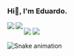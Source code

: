 ### Hi👋, I'm Eduardo.

<img align="left" src="https://github-readme-stats.vercel.app/api?username=eduardo-n&show_icons=true&hide_border=true&theme=github_dark" />

<img align="left" src="https://github-readme-stats.vercel.app/api/top-langs/?username=eduardo-n&layout=compact&show_icons=true&hide_border=true&theme=github_dark" />

##

<div>
 	  <a href = "mailto:edununes726@gmail.com"><img src="https://img.shields.io/badge/-Gmail-%23333?style=for-the-badge&logo=gmail&logoColor=white" target="_blank"></a>
  <a href="https://www.linkedin.com/in/edu-n/" target="_blank"><img src="https://img.shields.io/badge/-LinkedIn-%230077B5?style=for-the-badge&logo=linkedin&logoColor=white" target="_blank"></a> 
  
  ![Snake animation](https://github.com/eduardo-n/eduardo-n/blob/output/github-contribution-grid-snake.svg)
</div>

